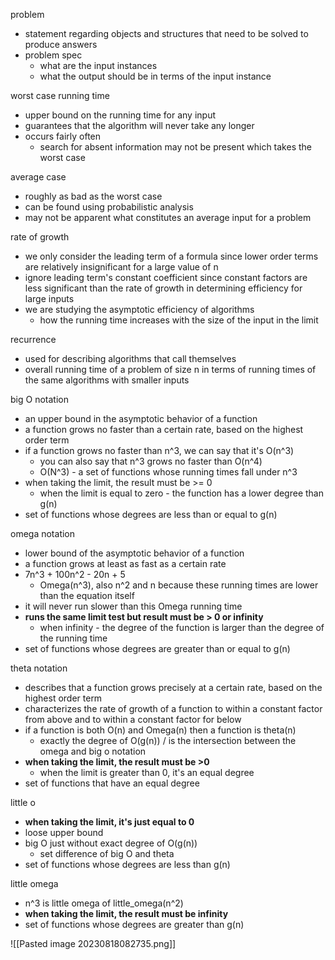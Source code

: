 problem
 - statement regarding objects and structures that need to be solved to produce answers
 - problem spec
	 - what are the input instances
	 - what the output should be in terms of the input instance

worst case running time
 - upper bound on the running time for any input
 - guarantees that the algorithm will never take any longer
 - occurs fairly often
	 - search for absent information may not be present which takes the worst case

average case
 - roughly as bad as the worst case
 - can be found using probabilistic analysis
 - may not be apparent what constitutes an average input for a problem

rate of growth
 - we only consider the leading term of a formula since lower order terms are relatively insignificant for a large value of n
 - ignore leading term's constant coefficient since constant factors are less significant than the rate of growth in determining efficiency for large inputs
 - we are studying the asymptotic efficiency of algorithms
	 - how the running time increases with the size of the input in the limit

recurrence
- used for describing algorithms that call themselves
- overall running time of a problem of size n in terms of running times of the same algorithms with smaller inputs

big O notation
 - an upper bound in the asymptotic behavior of a function
 - a function grows no faster than a certain rate, based on the highest order term
 - if a function grows no faster than n^3, we can say that it's O(n^3)
	 - you can also say that n^3 grows no faster than O(n^4)
	 - O(N^3) - a set of functions whose running times fall under n^3
 - when taking the limit, the result must be >= 0
	 - when the limit is equal to zero - the function has a lower degree than g(n)
 - set of functions whose degrees are less than or equal to g(n)

omega notation
 - lower bound of the asymptotic behavior of a function
 - a function grows at least as fast as a certain rate
 - 7n^3 + 100n^2 - 20n + 5
	 - Omega(n^3), also n^2 and n because these running times are lower than the equation itself
 - it will never run slower than this Omega running time
 - **runs the same limit test but result must be > 0 or infinity**
	 - when infinity - the degree of the function is larger than the degree of the running time
 - set of functions whose degrees are greater than or equal to g(n)

theta notation
 - describes that a function grows precisely at a certain rate, based on the highest order term
 - characterizes the rate of growth of a function to within a constant factor from above and to within a constant factor for below
 - if a function is both O(n) and Omega(n) then a function is theta(n)
	 - exactly the degree of O(g(n)) / is the intersection between the omega and big o notation
 - **when taking the limit, the result must be >0**
	 - when the limit is greater than 0, it's an equal degree
 - set of functions that have an equal degree

little o
 - **when taking the limit, it's just equal to 0**
 - loose upper bound
 - big O just without exact degree of O(g(n))
	 - set difference of big O and theta
 - set of functions whose degrees are less than g(n)

little omega
 - n^3 is little omega of little_omega(n^2)
 - **when taking the limit, the result must be infinity**
 - set of functions whose degrees are greater than g(n)

![[Pasted image 20230818082735.png]]